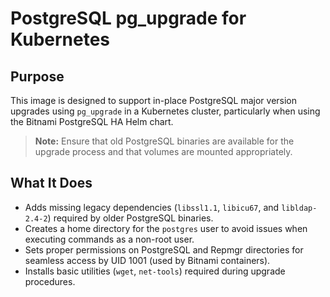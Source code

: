 # PostgreSQL pg_upgrade for Kubernetes


## Purpose

This image is designed to support in-place PostgreSQL major version upgrades using `pg_upgrade` in a Kubernetes cluster, particularly when using the Bitnami PostgreSQL HA Helm chart.

> **Note:** Ensure that old PostgreSQL binaries are available for the upgrade process and that volumes are mounted appropriately.

## What It Does

- Adds missing legacy dependencies (`libssl1.1`, `libicu67`, and `libldap-2.4-2`) required by older PostgreSQL binaries.
- Creates a home directory for the `postgres` user to avoid issues when executing commands as a non-root user.
- Sets proper permissions on PostgreSQL and Repmgr directories for seamless access by UID 1001 (used by Bitnami containers).
- Installs basic utilities (`wget`, `net-tools`) required during upgrade procedures.




